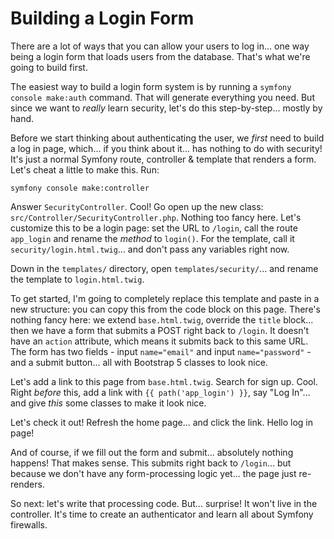 # Building a Login Form

There are a lot of ways that you can allow your users to log in... one way being
a login form that loads users from the database. That's what we're going to build
first.

The easiest way to build a login form system is by running a
`symfony console make:auth` command. That will generate everything you need. But
since we want to *really* learn security, let's do this step-by-step... mostly by
hand.

Before we start thinking about authenticating the user, we *first* need to build
a log in page, which... if you think about it... has nothing to do with security!
It's just a normal Symfony route, controller & template that renders a form. Let's
cheat a little to make this. Run:

```terminal
symfony console make:controller
```

Answer `SecurityController`. Cool! Go open up the new class:
`src/Controller/SecurityController.php`. Nothing too fancy here. Let's customize
this to be a login page: set the URL to `/login`, call the route `app_login` and
rename the *method* to `login()`. For the template, call it
`security/login.html.twig`... and don't pass any variables right now.

Down in the `templates/` directory, open `templates/security/`... and rename the
template to `login.html.twig`.

To get started, I'm going to completely replace this template and paste in
a new structure: you can copy this from the code block on this page. There's nothing
fancy here: we extend `base.html.twig`, override the `title` block... then we have
a form that submits a POST right back to `/login`. It doesn't have an `action`
attribute, which means it submits back to this same URL. The form has two
fields - input `name="email"` and input `name="password"` - and a submit button...
all with Bootstrap 5 classes to look nice.

Let's add a link to this page from `base.html.twig`. Search for sign up. Cool.
Right *before* this, add a link with `{{ path('app_login') }}`, say "Log In"...
and give *this* some classes to make it look nice.

Let's check it out! Refresh the home page... and click the link. Hello log
in page!

And of course, if we fill out the form and submit... absolutely nothing happens!
That makes sense. This submits right back to `/login`... but because we don't have
any form-processing logic yet... the page just re-renders.

So next: let's write that processing code. But... surprise! It won't live in the
controller. It's time to create an authenticator and learn all about Symfony firewalls.
